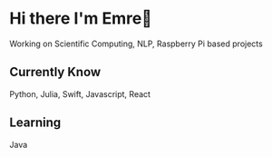 #  Hi there I'm Emre👋

Working on Scientific Computing, NLP, Raspberry Pi based projects

## Currently Know
Python, Julia, Swift, Javascript, React

## Learning
Java 

